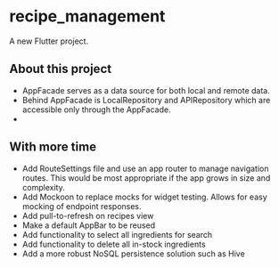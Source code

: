 # recipe_management

A new Flutter project.

## About this project
- AppFacade serves as a data source for both local and remote data. 
- Behind AppFacade is LocalRepository and APIRepository which are accessible only through the AppFacade.
- 
## With more time
- Add RouteSettings file and use an app router to manage navigation routes. This would be most appropriate if the app grows in size and complexity.
- Add Mockoon to replace mocks for widget testing. Allows for easy mocking of endpoint responses.
- Add pull-to-refresh on recipes view
- Make a default AppBar to be reused
- Add functionality to select all ingredients for search
- Add functionality to delete all in-stock ingredients
- Add a more robust NoSQL persistence solution such as Hive
